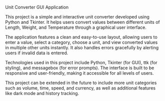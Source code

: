 Unit Converter GUI Application

This project is a simple and interactive unit converter developed using Python and Tkinter. It helps users convert values between different units of Length, Weight, and Temperature through a graphical user interface.

The application features a clean and easy-to-use layout, allowing users to enter a value, select a category, choose a unit, and view converted values in multiple other units instantly. It also handles errors gracefully by alerting users if invalid data is entered.

Technologies used in this project include Python, Tkinter (for GUI), ttk (for styling), and messagebox (for error prompts). The interface is built to be responsive and user-friendly, making it accessible for all levels of users.

This project can be extended in the future to include more unit categories such as volume, time, speed, and currency, as well as additional features like dark mode and history tracking.








